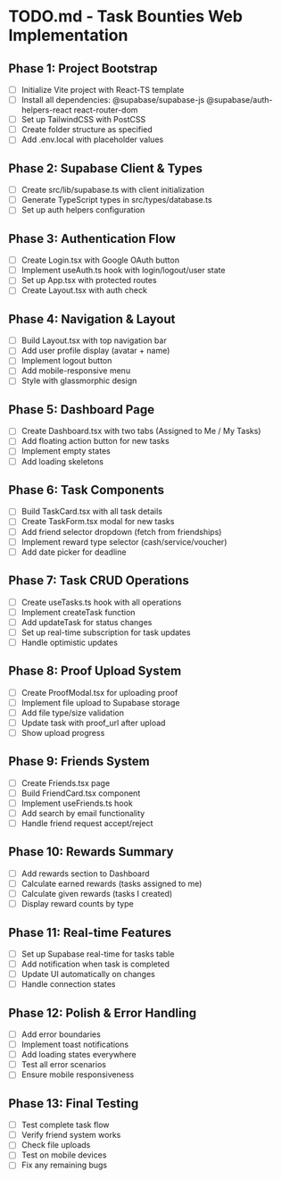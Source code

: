 # TODO.md - Task Bounties Web Implementation

## Phase 1: Project Bootstrap
- [ ] Initialize Vite project with React-TS template
- [ ] Install all dependencies: @supabase/supabase-js @supabase/auth-helpers-react react-router-dom
- [ ] Set up TailwindCSS with PostCSS
- [ ] Create folder structure as specified
- [ ] Add .env.local with placeholder values

## Phase 2: Supabase Client & Types
- [ ] Create src/lib/supabase.ts with client   initialization
- [ ] Generate  TypeScript types in src/types/database.ts
- [ ] Set up auth helpers configuration

## Phase 3: Authentication Flow
- [ ] Create Login.tsx with Google OAuth button
- [ ] Implement useAuth.ts hook with login/logout/user state
- [ ] Set up App.tsx with protected routes
- [ ] Create Layout.tsx with auth check

## Phase 4: Navigation & Layout
- [ ] Build Layout.tsx with top navigation bar
- [ ] Add user profile display (avatar + name)
- [ ] Implement logout button
- [ ] Add mobile-responsive menu
- [ ] Style with glassmorphic design

## Phase 5: Dashboard Page
- [ ] Create Dashboard.tsx with two tabs (Assigned to Me / My Tasks)
- [ ] Add floating action button for new tasks
- [ ] Implement empty states
- [ ] Add loading skeletons

## Phase 6: Task Components
- [ ] Build TaskCard.tsx with all task details
- [ ] Create TaskForm.tsx modal for new tasks
- [ ] Add friend selector dropdown (fetch from friendships)
- [ ] Implement reward type selector (cash/service/voucher)
- [ ] Add date picker for deadline

## Phase 7: Task CRUD Operations
- [ ] Create useTasks.ts hook with all operations
- [ ] Implement createTask function
- [ ] Add updateTask for status changes
- [ ] Set up real-time subscription for task updates
- [ ] Handle optimistic updates

## Phase 8: Proof Upload System
- [ ] Create ProofModal.tsx for uploading proof
- [ ] Implement file upload to Supabase storage
- [ ] Add file type/size validation
- [ ] Update task with proof_url after upload
- [ ] Show upload progress

## Phase 9: Friends System
- [ ] Create Friends.tsx page
- [ ] Build FriendCard.tsx component
- [ ] Implement useFriends.ts hook
- [ ] Add search by email functionality
- [ ] Handle friend request accept/reject

## Phase 10: Rewards Summary
- [ ] Add rewards section to Dashboard
- [ ] Calculate earned rewards (tasks assigned to me)
- [ ] Calculate given rewards (tasks I created)
- [ ] Display reward counts by type

## Phase 11: Real-time Features
- [ ] Set up Supabase real-time for tasks table
- [ ] Add notification when task is completed
- [ ] Update UI automatically on changes
- [ ] Handle connection states

## Phase 12: Polish & Error Handling
- [ ] Add error boundaries
- [ ] Implement toast notifications
- [ ] Add loading states everywhere
- [ ] Test all error scenarios
- [ ] Ensure mobile responsiveness

## Phase 13: Final Testing
- [ ] Test complete task flow
- [ ] Verify friend system works
- [ ] Check file uploads
- [ ] Test on mobile devices
- [ ] Fix any remaining bugs